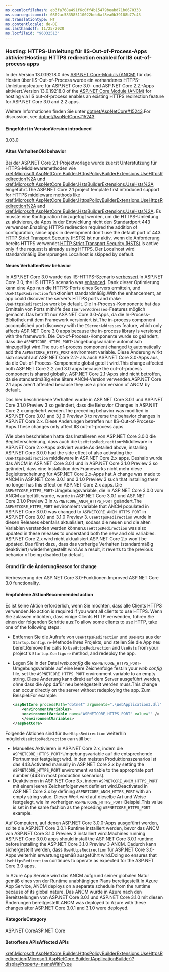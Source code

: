 ```yaml
---
ms.openlocfilehash: eb3fa768a491f6c0ff4b15479beabd71b0670338
ms.sourcegitcommit: 0802ac583585110022beb6af8ea0b39188b77c43
ms.translationtype: HT
ms.contentlocale: de-DE
ms.lasthandoff: 11/25/2020
ms.locfileid: "96032513"
---
```

### <a name="hosting-https-redirection-enabled-for-iis-out-of-process-apps"></a><span data-ttu-id="a927f-101">Hosting: HTTPS-Umleitung für IIS-Out-of-Process-Apps aktiviert</span><span class="sxs-lookup"><span data-stu-id="a927f-101">Hosting: HTTPS redirection enabled for IIS out-of-process apps</span></span>

<span data-ttu-id="a927f-102">In der Version 13.0.19218.0 des [ASP.NET Core-Moduls (ANCM)](/aspnet/core/host-and-deploy/aspnet-core-module) für das Hosten über IIS-Out-of-Process wurde ein vorhandenes HTTPS-Umleitungsfeature für ASP.NET Core 3.0- und ASP.NET Core 2.2.-Apps aktiviert.</span><span class="sxs-lookup"><span data-stu-id="a927f-102">Version 13.0.19218.0 of the [ASP.NET Core Module (ANCM)](/aspnet/core/host-and-deploy/aspnet-core-module) for hosting via IIS out-of-process enables an existing HTTPS redirection feature for ASP.NET Core 3.0 and 2.2 apps.</span></span>

<span data-ttu-id="a927f-103">Weitere Informationen finden Sie unter [dotnet/AspNetCore#15243](https://github.com/dotnet/AspNetCore/issues/15243).</span><span class="sxs-lookup"><span data-stu-id="a927f-103">For discussion, see [dotnet/AspNetCore#15243](https://github.com/dotnet/AspNetCore/issues/15243).</span></span>

#### <a name="version-introduced"></a><span data-ttu-id="a927f-104">Eingeführt in Version</span><span class="sxs-lookup"><span data-stu-id="a927f-104">Version introduced</span></span>

<span data-ttu-id="a927f-105">3.0</span><span class="sxs-lookup"><span data-stu-id="a927f-105">3.0</span></span>

#### <a name="old-behavior"></a><span data-ttu-id="a927f-106">Altes Verhalten</span><span class="sxs-lookup"><span data-stu-id="a927f-106">Old behavior</span></span>

<span data-ttu-id="a927f-107">Bei der ASP.NET Core 2.1-Projektvorlage wurde zuerst Unterstützung für HTTPS-Middlewaremethoden wie <xref:Microsoft.AspNetCore.Builder.HttpsPolicyBuilderExtensions.UseHttpsRedirection%2A> und <xref:Microsoft.AspNetCore.Builder.HstsBuilderExtensions.UseHsts%2A> eingeführt.</span><span class="sxs-lookup"><span data-stu-id="a927f-107">The ASP.NET Core 2.1 project template first introduced support for HTTPS middleware methods like <xref:Microsoft.AspNetCore.Builder.HttpsPolicyBuilderExtensions.UseHttpsRedirection%2A> and <xref:Microsoft.AspNetCore.Builder.HstsBuilderExtensions.UseHsts%2A>.</span></span> <span data-ttu-id="a927f-108">Es musste eine Konfiguration hinzugefügt werden, um die HTTPS-Umleitung zu aktivieren, da Apps in der Entwicklung nicht den Standardport 443 verwenden.</span><span class="sxs-lookup"><span data-stu-id="a927f-108">Enabling HTTPS redirection required the addition of configuration, since apps in development don't use the default port of 443.</span></span> <span data-ttu-id="a927f-109">[HTTP Strict Transport Security (HSTS)](https://cheatsheetseries.owasp.org/cheatsheets/HTTP_Strict_Transport_Security_Cheat_Sheet.html) ist nur aktiv, wenn die Anforderung bereits HTTPS verwendet.</span><span class="sxs-lookup"><span data-stu-id="a927f-109">[HTTP Strict Transport Security (HSTS)](https://cheatsheetseries.owasp.org/cheatsheets/HTTP_Strict_Transport_Security_Cheat_Sheet.html) is active only if the request is already using HTTPS.</span></span> <span data-ttu-id="a927f-110">Der Localhost wird standardmäßig übersprungen.</span><span class="sxs-lookup"><span data-stu-id="a927f-110">Localhost is skipped by default.</span></span>

#### <a name="new-behavior"></a><span data-ttu-id="a927f-111">Neues Verhalten</span><span class="sxs-lookup"><span data-stu-id="a927f-111">New behavior</span></span>

<span data-ttu-id="a927f-112">In ASP.NET Core 3.0 wurde das IIS-HTTPS-Szenario [verbessert](https://github.com/dotnet/AspNetCore/pull/4685).</span><span class="sxs-lookup"><span data-stu-id="a927f-112">In ASP.NET Core 3.0, the IIS HTTPS scenario was [enhanced](https://github.com/dotnet/AspNetCore/pull/4685).</span></span> <span data-ttu-id="a927f-113">Dank dieser Optimierung kann eine App nun die HTTPS-Ports eines Servers ermitteln, und `UseHttpsRedirection` funktioniert standardmäßig.</span><span class="sxs-lookup"><span data-stu-id="a927f-113">With the enhancement, an app could discover the server's HTTPS ports and make `UseHttpsRedirection` work by default.</span></span> <span data-ttu-id="a927f-114">Die In-Process-Komponente hat das Ermitteln von Ports mithilfe des `IServerAddresses`-Features möglich gemacht. Das betrifft nur ASP.NET Core 3.0-Apps, da die In-Process-Bibliothek mit dem Framework versioniert ist.</span><span class="sxs-lookup"><span data-stu-id="a927f-114">The in-process component accomplished port discovery with the `IServerAddresses` feature, which only affects ASP.NET Core 3.0 apps because the in-process library is versioned with the framework.</span></span> <span data-ttu-id="a927f-115">Die Out-of-Process-Komponente wurde so geändert, dass die `ASPNETCORE_HTTPS_PORT`-Umgebungsvariable automatisch hinzugefügt wird.</span><span class="sxs-lookup"><span data-stu-id="a927f-115">The out-of-process component changed to automatically add the `ASPNETCORE_HTTPS_PORT` environment variable.</span></span> <span data-ttu-id="a927f-116">Diese Änderung wirkt sich sowohl auf ASP.NET Core 2.2- als auch ASP.NET Core 3.0-Apps aus, da die Out-of-Process-Komponente global geteilt wird.</span><span class="sxs-lookup"><span data-stu-id="a927f-116">This change affected both ASP.NET Core 2.2 and 3.0 apps because the out-of-process component is shared globally.</span></span> <span data-ttu-id="a927f-117">ASP.NET Core 2.1-Apps sind nicht betroffen, da sie standardmäßig eine ältere ANCM-Version verwenden.</span><span class="sxs-lookup"><span data-stu-id="a927f-117">ASP.NET Core 2.1 apps aren't affected because they use a prior version of ANCM by default.</span></span>

<span data-ttu-id="a927f-118">Das hier beschriebene Verhalten wurde in ASP.NET Core 3.0.1 und ASP.NET Core 3.1.0 Preview 3 so geändert, dass die Behavior Changes in ASP.NET Core 2.x umgekehrt werden.</span><span class="sxs-lookup"><span data-stu-id="a927f-118">The preceding behavior was modified in ASP.NET Core 3.0.1 and 3.1.0 Preview 3 to reverse the behavior changes in ASP.NET Core 2.x.</span></span> <span data-ttu-id="a927f-119">Diese Änderungen betreffen nur IIS-Out-of-Process-Apps.</span><span class="sxs-lookup"><span data-stu-id="a927f-119">These changes only affect IIS out-of-process apps.</span></span>

<span data-ttu-id="a927f-120">Wie oben beschrieben hatte das Installieren von ASP.NET Core 3.0.0 die Begleiterscheinung, dass auch die `UseHttpsRedirection`-Middleware in ASP.NET Core 2.x-Apps aktiviert wurde.</span><span class="sxs-lookup"><span data-stu-id="a927f-120">As detailed above, installing ASP.NET Core 3.0.0 had the side effect of also activating the `UseHttpsRedirection` middleware in ASP.NET Core 2.x apps.</span></span> <span data-ttu-id="a927f-121">Deshalb wurde das ANCM in ASP.NET Core 3.0.1 und in ASP.NET Core 3.1.0 Preview 3 so geändert, dass eine Installation des Frameworks nicht mehr diese Begleiterscheinung für ASP.NET Core 2.x-Apps hat.</span><span class="sxs-lookup"><span data-stu-id="a927f-121">A change was made to ANCM in ASP.NET Core 3.0.1 and 3.1.0 Preview 3 such that installing them no longer has this effect on ASP.NET Core 2.x apps.</span></span> <span data-ttu-id="a927f-122">Die `ASPNETCORE_HTTPS_PORT`-Umgebungsvariable, die in ASP.NET Core 3.0.0 vom ANCM aufgefüllt wurde, wurde in ASP.NET Core 3.0.1 und ASP.NET Core 3.1.0 Preview 3 in `ASPNETCORE_ANCM_HTTPS_PORT` geändert.</span><span class="sxs-lookup"><span data-stu-id="a927f-122">The `ASPNETCORE_HTTPS_PORT` environment variable that ANCM populated in ASP.NET Core 3.0.0 was changed to `ASPNETCORE_ANCM_HTTPS_PORT` in ASP.NET Core 3.0.1 and 3.1.0 Preview 3.</span></span> <span data-ttu-id="a927f-123">`UseHttpsRedirection` wurde in diesen Releases ebenfalls aktualisiert, sodass die neuen und die alten Variablen verstanden werden können.</span><span class="sxs-lookup"><span data-stu-id="a927f-123">`UseHttpsRedirection` was also updated in these releases to understand both the new and old variables.</span></span> <span data-ttu-id="a927f-124">ASP.NET Core 2.x wird nicht aktualisiert.</span><span class="sxs-lookup"><span data-stu-id="a927f-124">ASP.NET Core 2.x won't be updated.</span></span> <span data-ttu-id="a927f-125">Das führt dazu, dass das vorherige Verhalten (standardmäßig deaktiviert) wiederhergestellt wird.</span><span class="sxs-lookup"><span data-stu-id="a927f-125">As a result, it reverts to the previous behavior of being disabled by default.</span></span>

#### <a name="reason-for-change"></a><span data-ttu-id="a927f-126">Grund für die Änderung</span><span class="sxs-lookup"><span data-stu-id="a927f-126">Reason for change</span></span>

<span data-ttu-id="a927f-127">Verbesserung der ASP.NET Core 3.0-Funktionen.</span><span class="sxs-lookup"><span data-stu-id="a927f-127">Improved ASP.NET Core 3.0 functionality.</span></span>

#### <a name="recommended-action"></a><span data-ttu-id="a927f-128">Empfohlene Aktion</span><span class="sxs-lookup"><span data-stu-id="a927f-128">Recommended action</span></span>

<span data-ttu-id="a927f-129">Es ist keine Aktion erforderlich, wenn Sie möchten, dass alle Clients HTTPS verwenden.</span><span class="sxs-lookup"><span data-stu-id="a927f-129">No action is required if you want all clients to use HTTPS.</span></span> <span data-ttu-id="a927f-130">Wenn Sie zulassen möchten, dass einige Clients HTTP verwenden, führen Sie einen der folgenden Schritte aus:</span><span class="sxs-lookup"><span data-stu-id="a927f-130">To allow some clients to use HTTP, take one of the following steps:</span></span>

* <span data-ttu-id="a927f-131">Entfernen Sie die Aufrufe von `UseHttpsRedirection` und `UseHsts` aus der `Startup.Configure`-Methode Ihres Projekts, und stellen Sie die App neu bereit.</span><span class="sxs-lookup"><span data-stu-id="a927f-131">Remove the calls to `UseHttpsRedirection` and `UseHsts` from your project's `Startup.Configure` method, and redeploy the app.</span></span>
* <span data-ttu-id="a927f-132">Legen Sie in der Datei *web.config* die `ASPNETCORE_HTTPS_PORT`-Umgebungsvariable auf eine leere Zeichenfolge fest.</span><span class="sxs-lookup"><span data-stu-id="a927f-132">In your *web.config* file, set the `ASPNETCORE_HTTPS_PORT` environment variable to an empty string.</span></span> <span data-ttu-id="a927f-133">Diese Änderung kann direkt auf dem Server ausgeführt werden, ohne dass die App dafür neu bereitgestellt werden muss.</span><span class="sxs-lookup"><span data-stu-id="a927f-133">This change can occur directly on the server without redeploying the app.</span></span> <span data-ttu-id="a927f-134">Zum Beispiel:</span><span class="sxs-lookup"><span data-stu-id="a927f-134">For example:</span></span>

    ```xml
    <aspNetCore processPath="dotnet" arguments=".\WebApplication3.dll" stdoutLogEnabled="false" stdoutLogFile="\\?\%home%\LogFiles\stdout" >
        <environmentVariables>
        <environmentVariable name="ASPNETCORE_HTTPS_PORT" value="" />
        </environmentVariables>
    </aspNetCore>
    ```

<span data-ttu-id="a927f-135">Folgende Aktionen sind für `UseHttpsRedirection` weiterhin möglich:</span><span class="sxs-lookup"><span data-stu-id="a927f-135">`UseHttpsRedirection` can still be:</span></span>

* <span data-ttu-id="a927f-136">Manuelles Aktivieren in ASP.NET Core 2.x, indem die `ASPNETCORE_HTTPS_PORT`-Umgebungsvariable auf die entsprechende Portnummer festgelegt wird. In den meisten Produktionsszenarios ist das 443.</span><span class="sxs-lookup"><span data-stu-id="a927f-136">Activated manually in ASP.NET Core 2.x by setting the `ASPNETCORE_HTTPS_PORT` environment variable to the appropriate port number (443 in most production scenarios).</span></span>
* <span data-ttu-id="a927f-137">Deaktivieren in ASP.NET Core 3.x, indem `ASPNETCORE_ANCM_HTTPS_PORT` mit einem leeren Zeichenfolgenwert definiert wird.</span><span class="sxs-lookup"><span data-stu-id="a927f-137">Deactivated in ASP.NET Core 3.x by defining `ASPNETCORE_ANCM_HTTPS_PORT` with an empty string value.</span></span> <span data-ttu-id="a927f-138">Dieser Wert wird auf dieselbe Art und Weise festgelegt, wie im vorherigen `ASPNETCORE_HTTPS_PORT`-Beispiel.</span><span class="sxs-lookup"><span data-stu-id="a927f-138">This value is set in the same fashion as the preceding `ASPNETCORE_HTTPS_PORT` example.</span></span>

<span data-ttu-id="a927f-139">Auf Computern, auf denen ASP.NET Core 3.0.0-Apps ausgeführt werden, sollte die ASP.NET Core 3.0.1-Runtime installiert werden, bevor das ANCM von ASP.NET Core 3.1.0 Preview 3 installiert wird.</span><span class="sxs-lookup"><span data-stu-id="a927f-139">Machines running ASP.NET Core 3.0.0 apps should install the ASP.NET Core 3.0.1 runtime before installing the ASP.NET Core 3.1.0 Preview 3 ANCM.</span></span> <span data-ttu-id="a927f-140">Dadurch kann sichergestellt werden, dass `UseHttpsRedirection` für ASP.NET Core 3.0-Apps weiterhin erwartungsgemäß ausgeführt wird.</span><span class="sxs-lookup"><span data-stu-id="a927f-140">Doing so ensures that `UseHttpsRedirection` continues to operate as expected for the ASP.NET Core 3.0 apps.</span></span>

<span data-ttu-id="a927f-141">In Azure App Service wird das ANCM aufgrund seiner globalen Natur gemäß eines von der Runtime unabhängigen Plans bereitgestellt.</span><span class="sxs-lookup"><span data-stu-id="a927f-141">In Azure App Service, ANCM deploys on a separate schedule from the runtime because of its global nature.</span></span> <span data-ttu-id="a927f-142">Das ANCM wurde in Azure nach den Bereitstellungen von ASP.NET Core 3.0.1 und ASP.NET Core 3.1.0 mit diesen Änderungen bereitgestellt.</span><span class="sxs-lookup"><span data-stu-id="a927f-142">ANCM was deployed to Azure with these changes after ASP.NET Core 3.0.1 and 3.1.0 were deployed.</span></span>

#### <a name="category"></a><span data-ttu-id="a927f-143">Kategorie</span><span class="sxs-lookup"><span data-stu-id="a927f-143">Category</span></span>

<span data-ttu-id="a927f-144">ASP.NET Core</span><span class="sxs-lookup"><span data-stu-id="a927f-144">ASP.NET Core</span></span>

#### <a name="affected-apis"></a><span data-ttu-id="a927f-145">Betroffene APIs</span><span class="sxs-lookup"><span data-stu-id="a927f-145">Affected APIs</span></span>

<xref:Microsoft.AspNetCore.Builder.HttpsPolicyBuilderExtensions.UseHttpsRedirection(Microsoft.AspNetCore.Builder.IApplicationBuilder)?displayProperty=nameWithType>

<!-- 

#### Affected APIs

`M:Microsoft.AspNetCore.Builder.HttpsPolicyBuilderExtensions.UseHttpsRedirection(Microsoft.AspNetCore.Builder.IApplicationBuilder)`

-->
